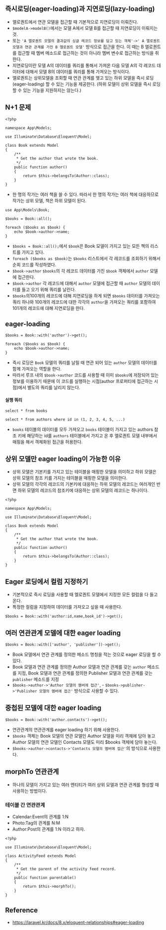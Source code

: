 ## 즉시로딩(eager-loading)과 지연로딩(lazy-loading)
- 엘로퀀트에서 연관 모델을 접근할 때 기본적으로 지연로딩이 이뤄진다.
- `$modelA->modelB()`에서는 모델 A에서 모델 B를 접근할 때 지연로딩이 이뤄지는 것.
- 또는 `'A 엘로퀀트 모델의 결과값의 싱글 레코드 정보를 담고 있는 객체'->' A 엘로퀀트 모델과 연관 관계를 가진 B 엘로퀀트 모델'` 방식으로 접근을 한다. 이 때는 B 엘로퀀트를 접근할 때 멤버 메소드로 접근하는 것이 아니라 멤버 변수로 접근하는 방식을 취한다.
- 지연로딩이란 모델 A의 데이터를 쿼리를 통해서 가져온 다음 모델 A의 각 레코드 데이터에 대해서 모델 B의 데이터를 쿼리를 통해 가져오는 방식이다.
- 엘로퀀트는 상위모델을 조회할 때 연관 관계를 맺고 있는 하위 모델을 즉시 로딩(eager-loading) 할 수 있는 기능을 제공한다. (하위 모델이 상위 모델을 즉시 로딩할 수 있는 기능을 지원하지는 않는다.)

## N+1 문제
```
<?php

namespace App\Models;

use Illuminate\Database\Eloquent\Model;

class Book extends Model
{
    /**
     * Get the author that wrote the book.
     */
    public function author()
    {
        return $this->belongsTo(Author::class);
    }
}
```
- 한 명의 작가는 여러 책을 쓸 수 있다. 따라서 한 명의 작가는 여러 책에 대응하므로 작가는 상위 모델, 책은 하위 모델이 된다.

```
use App\Models\Book;

$books = Book::all();

foreach ($books as $book) {
    echo $book->author->name;
}
```
- `$books = Book::all();`에서 `$book`은 Book 모델이 가지고 있는 모든 책의 리스트를 가지고 있다.
- `foreach ($books as $book)`는 `$books` 리스트에서 각 레코드를 조회하기 위해서 순회 코드를 작성하였다.
- `$book->author` `$books`의 각 레코드 데이터를 가진 `$book` 객체에서 `author` 모델에 접근한다.
- `$book->author` 각 레코드에 대해서 `author` 모델에 접근할 때 `author` 모델의 데이터를 들고 오기 위해 쿼리를 날린다.
- `$books`의100개의 레코드에 대해 지연로딩을 하게 되면 `$books` 데이터를 가져오는 쿼리 하나와 100개의 레코드에 대한 각각의 `author`을 가져오는 쿼리를 포함하여 101개의 레코드에 대해 지연로딩을 한다.


## eager-loading
```
$books = Book::with('author')->get();

foreach ($books as $book) {
    echo $book->author->name;
}
```
- 즉시 로딩은 `Book` 모델의 쿼리를 날릴 때 연관 되어 있는 `author` 모델의 데이터를 함께 가져오는 역할을 한다.
- 따라서 루프 내의 `$book->author` 코드를 사용할 때 이미 `$books`에 저장되어 있는 정보를 이용하기 때문에 이 코드를 실행하는 시점(author 프로퍼티에 접근하는 시점)에서 별도의 쿼리를 날리지 않는다.

#### 실행 쿼리
```
select * from books

select * from authors where id in (1, 2, 3, 4, 5, ...)
```
- `books` 테이블의 데이터를 모두 가져오고 `books` 테이블이 가지고 있는 authors 참조 키에 해당하는 id를 `authors` 테이블에서 가지고 온 후 엘로퀀트 모델 내부에서 매핑을 해서 객체화된 접근을 허용한다.

## 상위 모델만 eager loading이 가능한 이유
- 상위 모델은 기본키를 가지고 있는 테이블을 매핑한 모델을 의미하고 하위 모델은 상위 모델의 참조 키를 가지는 테이블을 매핑한 모델을 의미한다.
- 상위 모델의 각각의 레코드의 기본키에 대응하는 하위 모델의 레코드는 여러개인 반면 하위 모델의 레코드의 참조키에 대응하는 상위 모델의 레코드는 하나이다.


```
<?php

namespace App\Models;

use Illuminate\Database\Eloquent\Model;

class Book extends Model
{
    /**
     * Get the author that wrote the book.
     */
    public function author()
    {
        return $this->belongsTo(Author::class);
    }
}
```

## Eager 로딩에서 컬럼 지정하기
- 기본적으로 즉시 로딩을 사용할 때 엘로퀀트 모델에서 지정한 모든 컬럼을 다 들고 온다.
- 특정한 컬럼을 지정하여 데이터를 가져오고 싶을 때 사용한다.
```
$books = Book::with('author:id,name,book_id')->get();
```


## 여러 연관관계 모델에 대한 eager loading
```
$books = Book::with(['author', 'publisher'])->get();
```
- Book 모델에서 연관 관계를 정의한 메소드 명칭을 적는 것으로 eager 로딩을 할 수 있다.
- Book 모델과 연관 관계를 정의한 Author 모델과 연관 관계를 갖는 `author` 메소드를 지정, Book 모델과 연관 관계를 정의한 Publisher 모델과 연관 관계를 갖는 `publisher` 메소드를 지정
- `$books->author->'Author 모델의 멤버에 접근'`, - `$books->publisher->'Publisher 모델의 멤버에 접근'` 방식으로 사용할 수 있다.


## 중첩된 모델에 대한 eager loading
```
$books = Book::with('author.contacts')->get();
```
- 연관관계의 연관관계를 eager loading 하기 위해 사용한다. 
- `$books` 객체는 Book 모델의 연관 모델인 Author 모델을 미리 객체에 담아 놓고 Author 모델의 연관 모델인 Contacts 모델도 미리 $books 객체에 담아 놓는다.
- `$books->author->contacts->'Contacts 모델의 멤버에 접근'`의 방식으로 사용한다.


## morphTo 연관관계
- 하나의 모델이 가지고 있는 여러 엔티티가 여러 상위 모델과 연관 관계를 형성할 때 사용하는 방법이다.

### 테이블 간 연관관계
- Calendar:Event의 관계를 1:N
- Photo:Tag의 관계를 N:M
- Author:Post의 관계를 1:N
이라고 하자.

```
<?php

use Illuminate\Database\Eloquent\Model;

class ActivityFeed extends Model
{
    /**
     * Get the parent of the activity feed record.
     */
    public function parentable()
    {
        return $this->morphTo();
    }
}
```




## Reference
- https://laravel.kr/docs/8.x/eloquent-relationships#eager-loading
